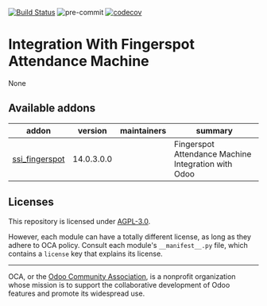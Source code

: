 [![Build Status](https://travis-ci.com/open-synergy/ssi-fingerspot.svg?branch=14.0)](https://travis-ci.com/open-synergy/ssi-fingerspot)
![pre-commit](https://github.com/open-synergy/ssi-fingerspot/actions/workflows/pre-commit.yml/badge.svg)
[![codecov](https://codecov.io/gh/open-synergy/ssi-fingerspot/branch/14.0/graph/badge.svg)](https://codecov.io/gh/open-synergy/ssi-fingerspot)

<!-- /!\ do not modify above this line -->

# Integration With Fingerspot Attendance Machine

None

<!-- /!\ do not modify below this line -->

<!-- prettier-ignore-start -->

[//]: # (addons)

Available addons
----------------
addon | version | maintainers | summary
--- | --- | --- | ---
[ssi_fingerspot](ssi_fingerspot/) | 14.0.3.0.0 |  | Fingerspot Attendance Machine Integration with Odoo

[//]: # (end addons)

<!-- prettier-ignore-end -->

## Licenses

This repository is licensed under [AGPL-3.0](LICENSE).

However, each module can have a totally different license, as long as they adhere to OCA
policy. Consult each module's `__manifest__.py` file, which contains a `license` key
that explains its license.

----

OCA, or the [Odoo Community Association](http://odoo-community.org/), is a nonprofit
organization whose mission is to support the collaborative development of Odoo features
and promote its widespread use.
